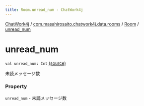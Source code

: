 ```yaml
---
title: Room.unread_num - ChatWork4j
---
```


[ChatWork4j](../../index.md) / [com.masahirosaito.chatwork4j.data.rooms](../index.md) / [Room](index.md) / [unread_num](.)

# unread_num

`val unread_num: Int` [(source)](https://github.com/MasahiroSaito/ChatWork4j/tree/master/src/main/kotlin/com/masahirosaito/chatwork4j/data/rooms/Room.kt#L27)

未読メッセージ数

### Property

`unread_num` - 未読メッセージ数